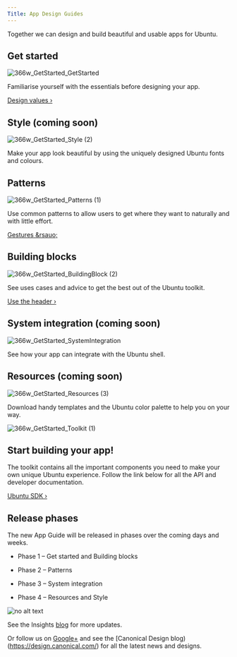 ```yaml
---
Title: App Design Guides
---
```


Together we can design and build beautiful and usable apps for Ubuntu.

## Get started

![366w_GetStarted_GetStarted](https://assets.ubuntu.com/v1/64e57393-366w_GetStarted_GetStarted.png)

Familiarise yourself with the essentials before designing your app.

[Design values &rsaquo;](get-started/design-values.md)

## Style (coming soon)
![366w_GetStarted_Style (2)](https://assets.ubuntu.com/v1/6778c396-366w_GetStarted_Style-2.png)

Make your app look beautiful by using the uniquely designed Ubuntu fonts and colours.

## Patterns
![366w_GetStarted_Patterns (1)](https://assets.ubuntu.com/v1/5c84202e-366w_GetStarted_Patterns-1.png)

Use common patterns to allow users to get where they want to naturally and with little effort.

[Gestures &rsauo;](patterns/gestures.md)

## Building blocks
![366w_GetStarted_BuildingBlock (2)](https://assets.ubuntu.com/v1/33684f26-366w_GetStarted_BuildingBlock-2.png)

See uses cases and advice to get the best out of the Ubuntu toolkit.

[Use the header &rsaquo;](building-blocks/header.md)

## System integration (coming soon)
![366w_GetStarted_SystemIntegration](https://assets.ubuntu.com/v1/9ba06b63-366w_GetStarted_SystemIntegration.png)

See how your app can integrate with the Ubuntu shell.

## Resources (coming soon)
![366w_GetStarted_Resources (3)](https://assets.ubuntu.com/v1/e957ad68-366w_GetStarted_Resources-3.png)

Download handy templates and the Ubuntu color palette to help you on your way.

![366w_GetStarted_Toolkit (1)](https://assets.ubuntu.com/v1/2b587228-366w_GetStarted_Toolkit-1.png)

## Start building your app!

The toolkit contains all the important components you need to make your own unique Ubuntu experience. Follow the link below for all the API and developer documentation.

[Ubuntu SDK &rsaquo;](http://developer.ubuntu.com/apps/design/sdk/)

## Release phases

The new App Guide will be released in phases over the coming days and weeks.

- Phase 1 – Get started and Building blocks

- Phase 2 – Patterns

- Phase 3 – System integration

- Phase 4 – Resources and Style

![no alt text](https://assets.ubuntu.com/v1/e9f11635-information-link.png)

See the Insights  [blog](https://insights.ubuntu.com/) for more updates.

Or follow us on  [Google+](https://plus.google.com/communities/111350780270925540549) and see the  [Canonical Design blog)(https://design.canonical.com/) for all the latest news and designs.
